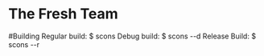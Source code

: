 The Fresh Team
==================

#Building
Regular build:
  $ scons
Debug build:
  $ scons --d
Release Build:
  $ scons --r
